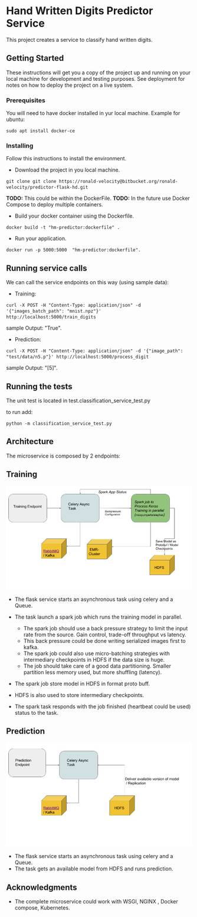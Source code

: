 # Hand Written Digits Predictor Service

This project creates a service to classify hand written digits.

## Getting Started

These instructions will get you a copy of the project up and running on your local machine for development and testing purposes. See deployment for notes on how to deploy the project on a live system.

### Prerequisites

You will need to have docker installed in yur local machine. Example for ubuntu:

```
sudo apt install docker-ce
```

### Installing

Follow this instructions to install the environment.

* Download the project in you local machine.
```
git clone git clone https://ronald-velocity@bitbucket.org/ronald-velocity/predictor-flask-hd.git
```

**TODO:** This could be within the DockerFile.
**TODO:** In the future use Docker Compose to deploy multiple containers.

* Build your docker container using the Dockerfile.

```
docker build -t "hm-predictor:dockerfile" .
```

* Run your application. 

```
docker run -p 5000:5000  "hm-predictor:dockerfile".
```
## Running service calls

We can call the service endpoints on this way (using sample data):

* Training:

```
curl -X POST -H "Content-Type: application/json" -d '{"images_batch_path": "mnist.npz"}' http://localhost:5000/train_digits
```

sample Output: "True".

* Prediction:

```
curl -X POST -H "Content-Type: application/json" -d '{"image_path": "test/data/n5.p"}' http://localhost:5000/process_digit
```
sample Output: "[5]".


## Running the tests

The unit test is located in test.classification_service_test.py

to run add:
 
 ```
 python -m classification_service_test.py
```


## Architecture

The microservice is composed by 2 endpoints:

## Training

![alt text](training_arch.png)

* The flask service starts an asynchronous task using celery and a Queue.
* The task launch a spark job which runs the training model in parallel.
    - The spark job should use a back pressure strategy to limit the input rate from the source. Gain control, trade-off throughput vs latency.
    - This back pressure could be done writing serialized images first to kafka.
    - The spark job could also use micro-batching strategies with intermediary checkpoints in HDFS if the data size is huge.
    - The job should take care of a good data partitioning. Smaller partition less memory used, but more shuffling (latency).
    
* The spark job store model in HDFS in format proto buff.
* HDFS is also used to store intermediary checkpoints.    
* The spark task responds with the job finished (heartbeat could be used) status to the task.    
      

## Prediction

![alt text](prediction_arch.png)

* The flask service starts an asynchronous task using celery and a Queue.
* The task gets an available model from HDFS and runs prediction.

## Acknowledgments

* The complete microservice could work with WSGI, NGINX , Docker compose, Kubernetes.


